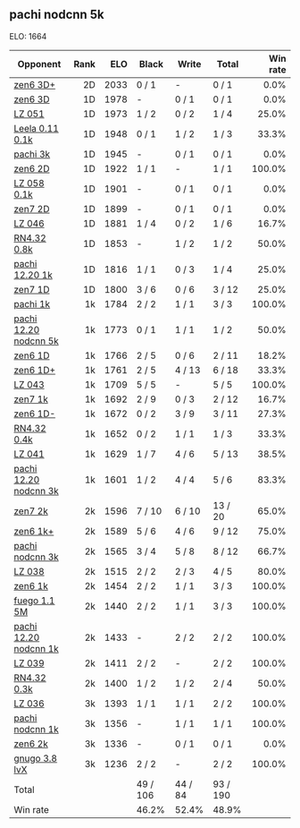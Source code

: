## pachi nodcnn 5k ##

ELO: 1664

Opponent | Rank | ELO | Black | Write | Total | Win rate
---------|-----:|----:|-------|-------|-------|-------:
[zen6 3D+](zen6%203D+.md) | 2D | 2033 | 0 / 1 | - | 0 / 1 | 0.0%
[zen6 3D](zen6%203D.md) | 1D | 1978 | - | 0 / 1 | 0 / 1 | 0.0%
[LZ 051](LZ%20051.md) | 1D | 1973 | 1 / 2 | 0 / 2 | 1 / 4 | 25.0%
[Leela 0.11 0.1k](Leela%200.11%200.1k.md) | 1D | 1948 | 0 / 1 | 1 / 2 | 1 / 3 | 33.3%
[pachi 3k](pachi%203k.md) | 1D | 1945 | - | 0 / 1 | 0 / 1 | 0.0%
[zen6 2D](zen6%202D.md) | 1D | 1922 | 1 / 1 | - | 1 / 1 | 100.0%
[LZ 058 0.1k](LZ%20058%200.1k.md) | 1D | 1901 | - | 0 / 1 | 0 / 1 | 0.0%
[zen7 2D](zen7%202D.md) | 1D | 1899 | - | 0 / 1 | 0 / 1 | 0.0%
[LZ 046](LZ%20046.md) | 1D | 1881 | 1 / 4 | 0 / 2 | 1 / 6 | 16.7%
[RN4.32 0.8k](RN4.32%200.8k.md) | 1D | 1853 | - | 1 / 2 | 1 / 2 | 50.0%
[pachi 12.20 1k](pachi%2012.20%201k.md) | 1D | 1816 | 1 / 1 | 0 / 3 | 1 / 4 | 25.0%
[zen7 1D](zen7%201D.md) | 1D | 1800 | 3 / 6 | 0 / 6 | 3 / 12 | 25.0%
[pachi 1k](pachi%201k.md) | 1k | 1784 | 2 / 2 | 1 / 1 | 3 / 3 | 100.0%
[pachi 12.20 nodcnn 5k](pachi%2012.20%20nodcnn%205k.md) | 1k | 1773 | 0 / 1 | 1 / 1 | 1 / 2 | 50.0%
[zen6 1D](zen6%201D.md) | 1k | 1766 | 2 / 5 | 0 / 6 | 2 / 11 | 18.2%
[zen6 1D+](zen6%201D+.md) | 1k | 1761 | 2 / 5 | 4 / 13 | 6 / 18 | 33.3%
[LZ 043](LZ%20043.md) | 1k | 1709 | 5 / 5 | - | 5 / 5 | 100.0%
[zen7 1k](zen7%201k.md) | 1k | 1692 | 2 / 9 | 0 / 3 | 2 / 12 | 16.7%
[zen6 1D-](zen6%201D-.md) | 1k | 1672 | 0 / 2 | 3 / 9 | 3 / 11 | 27.3%
[RN4.32 0.4k](RN4.32%200.4k.md) | 1k | 1652 | 0 / 2 | 1 / 1 | 1 / 3 | 33.3%
[LZ 041](LZ%20041.md) | 1k | 1629 | 1 / 7 | 4 / 6 | 5 / 13 | 38.5%
[pachi 12.20 nodcnn 3k](pachi%2012.20%20nodcnn%203k.md) | 1k | 1601 | 1 / 2 | 4 / 4 | 5 / 6 | 83.3%
[zen7 2k](zen7%202k.md) | 2k | 1596 | 7 / 10 | 6 / 10 | 13 / 20 | 65.0%
[zen6 1k+](zen6%201k+.md) | 2k | 1589 | 5 / 6 | 4 / 6 | 9 / 12 | 75.0%
[pachi nodcnn 3k](pachi%20nodcnn%203k.md) | 2k | 1565 | 3 / 4 | 5 / 8 | 8 / 12 | 66.7%
[LZ 038](LZ%20038.md) | 2k | 1515 | 2 / 2 | 2 / 3 | 4 / 5 | 80.0%
[zen6 1k](zen6%201k.md) | 2k | 1454 | 2 / 2 | 1 / 1 | 3 / 3 | 100.0%
[fuego 1.1 5M](fuego%201.1%205M.md) | 2k | 1440 | 2 / 2 | 1 / 1 | 3 / 3 | 100.0%
[pachi 12.20 nodcnn 1k](pachi%2012.20%20nodcnn%201k.md) | 2k | 1433 | - | 2 / 2 | 2 / 2 | 100.0%
[LZ 039](LZ%20039.md) | 2k | 1411 | 2 / 2 | - | 2 / 2 | 100.0%
[RN4.32 0.3k](RN4.32%200.3k.md) | 2k | 1400 | 1 / 2 | 1 / 2 | 2 / 4 | 50.0%
[LZ 036](LZ%20036.md) | 3k | 1393 | 1 / 1 | 1 / 1 | 2 / 2 | 100.0%
[pachi nodcnn 1k](pachi%20nodcnn%201k.md) | 3k | 1356 | - | 1 / 1 | 1 / 1 | 100.0%
[zen6 2k](zen6%202k.md) | 3k | 1336 | - | 0 / 1 | 0 / 1 | 0.0%
[gnugo 3.8 lvX](gnugo%203.8%20lvX.md) | 3k | 1236 | 2 / 2 | - | 2 / 2 | 100.0%
Total | | | 49 / 106 | 44 / 84 | 93 / 190 | 
Win rate| | | 46.2% | 52.4% | 48.9% | 
